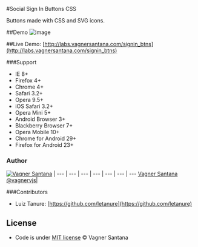 #Social Sign In Buttons CSS

Buttons made with CSS and SVG icons.

##Demo
![image](http://f.cl.ly/items/3x1H1Z3P1q1d031Z2K43/sigin-btns.png)

##Live Demo: 
[http://labs.vagnersantana.com/signin_btns](http://labs.vagnersantana.com/signin_btns)

###Support

- IE 8+ 
- Firefox	4+
- Chrome 4+
- Safari 3.2+
- Opera 9.5+
- iOS Safari 3.2+
- Opera Mini 5+
- Android Browser	3+
- Blackberry Browser 7+
- Opera Mobile 10+
- Chrome for Android 29+
- Firefox for Android 23+


### Author

[![Vagner Santana](http://gravatar.com/avatar/d050e3a593aa5c49738028ade14606ed?s=70)](http://vagnersantana.com) |
--- | --- | --- | --- | --- | --- | ---
[Vagner Santana](http://vagnersantana.com)<br>[@vagnervjs](http://twitter.com/vagnervjs)|

###Contributors

- Luiz Tanure: [https://github.com/letanure](https://github.com/letanure)


## License

- Code is under [MIT license](http://vagnersantana.mit-license.org)  © Vagner Santana
